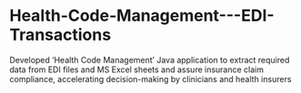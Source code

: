 # Health-Code-Management---EDI-Transactions
Developed ‘Health Code Management’ Java application to extract required data from EDI files and MS Excel sheets and assure insurance claim compliance, accelerating decision-making by clinicians and health insurers
